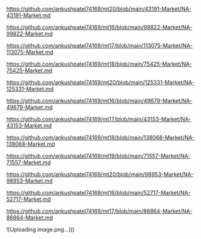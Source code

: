 <p><a href="https://github.com/ankushpatel74169/mt20/blob/main/43191-Market/NA-43191-Market.md">https://github.com/ankushpatel74169/mt20/blob/main/43191-Market/NA-43191-Market.md</a></p><p><a href="https://github.com/ankushpatel74169/mt16/blob/main/99822-Market/NA-99822-Market.md">https://github.com/ankushpatel74169/mt16/blob/main/99822-Market/NA-99822-Market.md</a></p><p><a href="https://github.com/ankushpatel74169/mt17/blob/main/113075-Market/NA-113075-Market.md">https://github.com/ankushpatel74169/mt17/blob/main/113075-Market/NA-113075-Market.md</a></p><p><a href="https://github.com/ankushpatel74169/mt18/blob/main/75425-Market/NA-75425-Market.md">https://github.com/ankushpatel74169/mt18/blob/main/75425-Market/NA-75425-Market.md</a></p><p><a href="https://github.com/ankushpatel74169/mt20/blob/main/125331-Market/NA-125331-Market.md">https://github.com/ankushpatel74169/mt20/blob/main/125331-Market/NA-125331-Market.md</a></p><p><a href="https://github.com/ankushpatel74169/mt16/blob/main/49679-Market/NA-49679-Market.md">https://github.com/ankushpatel74169/mt16/blob/main/49679-Market/NA-49679-Market.md</a></p><p><a href="https://github.com/ankushpatel74169/mt17/blob/main/43153-Market/NA-43153-Market.md">https://github.com/ankushpatel74169/mt17/blob/main/43153-Market/NA-43153-Market.md</a></p><p><a href="https://github.com/ankushpatel74169/mt18/blob/main/138068-Market/NA-138068-Market.md">https://github.com/ankushpatel74169/mt18/blob/main/138068-Market/NA-138068-Market.md</a></p><p><a href="https://github.com/ankushpatel74169/mt19/blob/main/71557-Market/NA-71557-Market.md">https://github.com/ankushpatel74169/mt19/blob/main/71557-Market/NA-71557-Market.md</a></p><p><a href="https://github.com/ankushpatel74169/mt20/blob/main/98953-Market/NA-98953-Market.md">https://github.com/ankushpatel74169/mt20/blob/main/98953-Market/NA-98953-Market.md</a></p><p><a href="https://github.com/ankushpatel74169/mt16/blob/main/52717-Market/NA-52717-Market.md">https://github.com/ankushpatel74169/mt16/blob/main/52717-Market/NA-52717-Market.md</a></p><p><a href="https://github.com/ankushpatel74169/mt17/blob/main/86864-Market/NA-86864-Market.md">https://github.com/ankushpatel74169/mt17/blob/main/86864-Market/NA-86864-Market.md</a></p>
![Uploading image.png…]()

